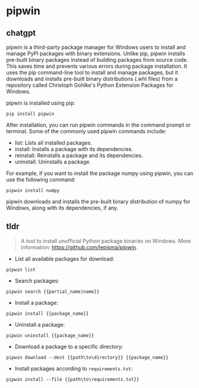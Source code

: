 # pipwin 
## chatgpt 
pipwin is a third-party package manager for Windows users to install and manage PyPI packages with binary extensions. Unlike pip, pipwin installs pre-built binary packages instead of building packages from source code. This saves time and prevents various errors during package installation. It uses the pip command-line tool to install and manage packages, but it downloads and installs pre-built binary distributions (.whl files) from a repository called Christoph Gohlke's Python Extension Packages for Windows.

pipwin is installed using pip:

```
pip install pipwin
```

After installation, you can run pipwin commands in the command prompt or terminal. Some of the commonly used pipwin commands include:

- list: Lists all installed packages.
- install: Installs a package with its dependencies.
- reinstall: Reinstalls a package and its dependencies.
- uninstall: Uninstalls a package.

For example, if you want to install the package numpy using pipwin, you can use the following command:

```
pipwin install numpy
```

pipwin downloads and installs the pre-built binary distribution of numpy for Windows, along with its dependencies, if any. 

## tldr 
 
> A tool to install unofficial Python package binaries on Windows.
> More information: <https://github.com/lepisma/pipwin>.

- List all available packages for download:

`pipwin list`

- Search packages:

`pipwin search {{partial_name|name}}`

- Install a package:

`pipwin install {{package_name}}`

- Uninstall a package:

`pipwin uninstall {{package_name}}`

- Download a package to a specific directory:

`pipwin download --dest {{path\to\directory}} {{package_name}}`

- Install packages according to `requirements.txt`:

`pipwin install --file {{path\to\requirements.txt}}`
